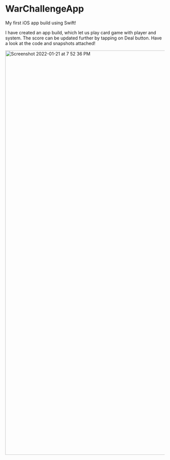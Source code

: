 # WarChallengeApp
My first iOS app build using Swift!

I have created an app build, which let us play card game with player and system. The score can be updated further by tapping on Deal button. Have a look at the code and snapshots attached!

<img width="1280" alt="Screenshot 2022-01-21 at 7 52 36 PM" src="https://user-images.githubusercontent.com/80306592/150543483-c98257c0-c59c-4148-9289-b4c8823c1e57.png">

